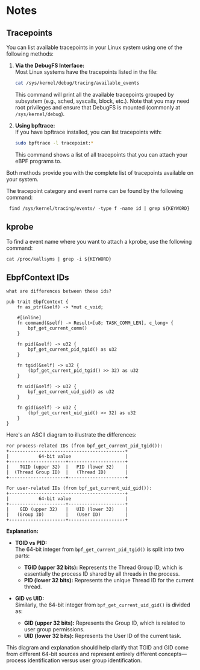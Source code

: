 # Notes

## Tracepoints

You can list available tracepoints in your Linux system using one of the following methods:

1. **Via the DebugFS Interface:**  
   Most Linux systems have the tracepoints listed in the file:  
   ```bash
   cat /sys/kernel/debug/tracing/available_events
   ```  
   This command will print all the available tracepoints grouped by subsystem (e.g., sched, syscalls, block, etc.). Note that you may need root privileges and ensure that DebugFS is mounted (commonly at `/sys/kernel/debug`).

2. **Using bpftrace:**  
   If you have bpftrace installed, you can list tracepoints with:  
   ```bash
   sudo bpftrace -l tracepoint:*
   ```  
   This command shows a list of all tracepoints that you can attach your eBPF programs to.

Both methods provide you with the complete list of tracepoints available on your system.

The tracepoint category and event name can be found by the following command:

```shell
 find /sys/kernel/tracing/events/ -type f -name id | grep ${KEYWORD}
```

## kprobe

To find a event name where you want to attach a kprobe, use the following command:

```shell
cat /proc/kallsyms | grep -i ${KEYWORD}
```

## EbpfContext IDs

```
what are differences between these ids?

pub trait EbpfContext {
    fn as_ptr(&self) -> *mut c_void;

    #[inline]
    fn command(&self) -> Result<[u8; TASK_COMM_LEN], c_long> {
        bpf_get_current_comm()
    }

    fn pid(&self) -> u32 {
        bpf_get_current_pid_tgid() as u32
    }

    fn tgid(&self) -> u32 {
        (bpf_get_current_pid_tgid() >> 32) as u32
    }

    fn uid(&self) -> u32 {
        bpf_get_current_uid_gid() as u32
    }

    fn gid(&self) -> u32 {
        (bpf_get_current_uid_gid() >> 32) as u32
    }
}
```

Here's an ASCII diagram to illustrate the differences:

```
For process-related IDs (from bpf_get_current_pid_tgid()):
+-------------------------------------------+
|           64-bit value                    |
+---------------------+---------------------+
|    TGID (upper 32)  |   PID (lower 32)    |
|  (Thread Group ID)  |   (Thread ID)       |
+---------------------+---------------------+

For user-related IDs (from bpf_get_current_uid_gid()):
+-------------------------------------------+
|           64-bit value                    |
+---------------------+---------------------+
|    GID (upper 32)   |   UID (lower 32)    |
|   (Group ID)        |   (User ID)         |
+---------------------+---------------------+
```

**Explanation:**

- **TGID vs PID:**  
  The 64-bit integer from `bpf_get_current_pid_tgid()` is split into two parts:
  - **TGID (upper 32 bits):** Represents the Thread Group ID, which is essentially the process ID shared by all threads in the process.
  - **PID (lower 32 bits):** Represents the unique Thread ID for the current thread.

- **GID vs UID:**  
  Similarly, the 64-bit integer from `bpf_get_current_uid_gid()` is divided as:
  - **GID (upper 32 bits):** Represents the Group ID, which is related to user group permissions.
  - **UID (lower 32 bits):** Represents the User ID of the current task.

This diagram and explanation should help clarify that TGID and GID come from different 64-bit sources and represent entirely different concepts—process identification versus user group identification.